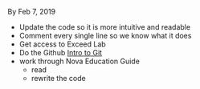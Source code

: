 By Feb 7, 2019
- Update the code so it is more intuitive and readable
- Comment every single line so we know what it does
- Get access to Exceed Lab
- Do the Github [Intro to Git](https://guides.github.com/activities/hello-world/)
- work through Nova Education Guide
  - read
  - rewrite the code
